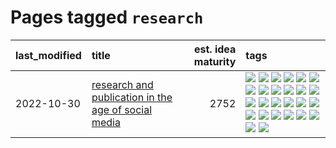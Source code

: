 # Pages tagged `research`

|last_modified|title|est. idea maturity|tags
|:---|:---|---:|:---|
|2022-10-30|[research and publication in the age of social media](../research-and-social.md)|2752|[![](https://img.shields.io/badge/tag-arxiv-b61d4d)](../tags/arxiv.md) [![](https://img.shields.io/badge/tag-citation-b4bfb)](../tags/citation.md) [![](https://img.shields.io/badge/tag-corrections-1fc7b)](../tags/corrections.md) [![](https://img.shields.io/badge/tag-credit-17673)](../tags/credit.md) [![](https://img.shields.io/badge/tag-curation-a7221f)](../tags/curation.md) [![](https://img.shields.io/badge/tag-discoverability-b0d845)](../tags/discoverability.md) [![](https://img.shields.io/badge/tag-discussion-5fba1d)](../tags/discussion.md) [![](https://img.shields.io/badge/tag-feed-6ee5de)](../tags/feed.md) [![](https://img.shields.io/badge/tag-git-539c8)](../tags/git.md) [![](https://img.shields.io/badge/tag-git-539c8)](../tags/git.md) [![](https://img.shields.io/badge/tag-historyofscience-48b79f)](../tags/historyofscience.md) [![](https://img.shields.io/badge/tag-mastodon-5aa8d1)](../tags/mastodon.md) [![](https://img.shields.io/badge/tag-openreview-c34d1)](../tags/openreview.md) [![](https://img.shields.io/badge/tag-paperswithcode-87ec15)](../tags/paperswithcode.md) [![](https://img.shields.io/badge/tag-platform-3ed1c7)](../tags/platform.md) [![](https://img.shields.io/badge/tag-publication-d548d8)](../tags/publication.md) [![](https://img.shields.io/badge/tag-reproducibility-57146)](../tags/reproducibility.md) [![](https://img.shields.io/badge/tag-research-4b28a8)](../tags/research.md) [![](https://img.shields.io/badge/tag-retractions-795a7e)](../tags/retractions.md) [![](https://img.shields.io/badge/tag-search-b5656)](../tags/search.md) [![](https://img.shields.io/badge/tag-socialmedia-28da35)](../tags/socialmedia.md) [![](https://img.shields.io/badge/tag-stackoverflow-ea4c14)](../tags/stackoverflow.md) [![](https://img.shields.io/badge/tag-subscription-81aec0)](../tags/subscription.md) [![](https://img.shields.io/badge/tag-transparency-8b768)](../tags/transparency.md) [![](https://img.shields.io/badge/tag-twitter-d12fe)](../tags/twitter.md) [![](https://img.shields.io/badge/tag-validation-2db795)](../tags/validation.md)|